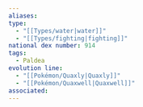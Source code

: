 ```yaml
---
aliases: 
type:
  - "[[Types/water|water]]"
  - "[[Types/fighting|fighting]]"
national dex number: 914
tags:
  - Paldea
evolution line:
  - "[[Pokémon/Quaxly|Quaxly]]"
  - "[[Pokémon/Quaxwell|Quaxwell]]"
associated: 
---
```


